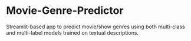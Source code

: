 # Movie-Genre-Predictor
Streamlit-based app to predict movie/show genres using both multi-class and multi-label models trained on textual descriptions.
